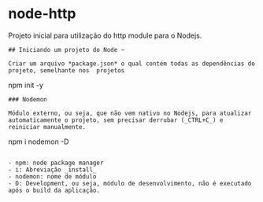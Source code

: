 # node-http

Projeto inicial para utilização do http module para o Nodejs.

``` 
## Iniciando um projeto do Node ~

Criar um arquivo *package.json* o qual contém todas as dependências do projeto, semelhante nos  projetos
```
npm init -y
```
### Nodemon

Módulo externo, ou seja, que não vem nativo no Nodejs, para atualizar automaticamente o projeto, sem precisar derrubar (_CTRL+C_) e reiniciar manualmente.

``` 
npm i nodemon -D
```

- npm: node package manager
- i: Abreviação _install_ 
- nodemon: nome de módulo 
- D: Development, ou seja, módulo de desenvolvimento, não é executado após o build da aplicação.